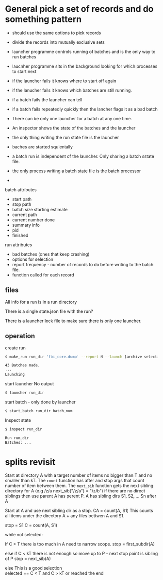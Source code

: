 


# General pick a set of records and do something pattern

 - should use the same options to pick records
 - divide the records into mutually exclusive sets
 - launcher programme controls running of batches and is the only way to run batches
 - laucnher programme sits in the background looking for which processes to start next
 - if the launcher fails it knows where to start off again
 - if the lanucher fails it knows which batches are still running.
 - if a batch fails the launcher can tell
 - if a batch fails repeatedly quickly then the lancher flags it as a bad batch
 - There can be only one launcher for a batch at any one time.
 - An inspector shows the state of the batches and the launcher
 - the only thing writing the run state file is the launcher
 - baches are started squientally 


 - a batch run is independent of the launcher. Only sharing a batch sstate file. 
 - the only process writing a batch state file is the batch processor
 - 

batch attributes
- start path 
- stop path
- batch size starting estimate
- current path
- current number done
- summary info
- pid
- finished


run attributes
- bad batches (ones that keep crashing)
- options for selection
- report frequency - number of records to do before writing to the batch file.
- function called for each record
 

## files

All info for a run is in a run directory

There is a single state.json file with the run?

There is a launcher lock file to make sure there is only one launcher.

## operation

create run 
```bash
$ make_run run_dir 'fbi_core.dump' --report N --launch [archive selection-options] 

43 Batches made.
...
Launching

```

start launcher
No output
```bash
$ launcher run_dir  
```

start batch - only done by launcher
```bash
$ start_batch run_dir batch_num   
```

Inspect state
```bash
$ inspect run_dir

Run run_dir
Batches: ...

```




# splits revisit

Start at directory A with a target number of items no bigger than T and no smaller than kT.
The `count` function has after and stop args that count number of item between them.
The `next_sib` function gets the next sibling directory for A (e.g /z/a next_sib("/z/a") = "/z/b") if there 
are no direct siblings then use parent 
A has perent P.
A has sibling dirs S1, S2, ... Sn after A

Start at A and use next sibling dir as a stop. CA = count(A, S1)
This counts all items under the directory A + any files bettwen A and S1. 

stop = S1
C = count(A, S1)

while not selected: 
  
  If C > T there is too much in A need to narrow scope.
    stop = first_subdir(A)
   
  else if C < kT there is not enough so move up to P - next stop point is sibling of P 
    stop = next_sib(A)

  else
    This is a good selection  
    selected == C < T and C > kT or reached the end

